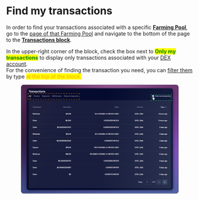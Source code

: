 # Find my transactions

In order to find your transactions associated with a specific [**Farming Pool**](../interface/farming-pools.md), go to the [page of that Farming Pool](../interface/farm-page-user/) and navigate to the bottom of the page to the [**Transactions block**](../interface/farm-page-user/transactions.md).&#x20;

In the upper-right corner of the block, check the box next to <mark style="color:green;">**Only my transactions**</mark> to display only transactions associated with your [DEX account](../../../pools/how-to/connect-dex-account.md).\
For the convenience of finding the transaction you need, you can [filter them](../interface/farm-page-user/transactions.md) by type <mark style="color:orange;">at the top of the block.</mark>

<figure><img src="../../../../.gitbook/assets/image (351).png" alt=""><figcaption></figcaption></figure>
